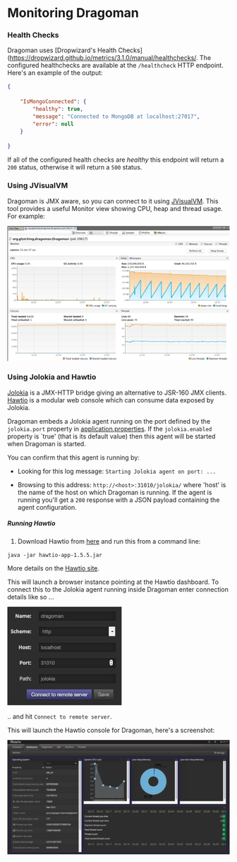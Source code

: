 Monitoring Dragoman
======

### Health Checks

Dragoman uses [Dropwizard's Health Checks](https://dropwizard.github.io/metrics/3.1.0/manual/healthchecks/. The configured healthchecks are available at the `/healthcheck` HTTP endpoint. Here's an example of the output:

```json
{

    "IsMongoConnected": {
        "healthy": true,
        "message": "Connected to MongoDB at localhost:27017",
        "error": null
    }

}
```

If all of the configured health checks are _healthy_ this endpoint will return a `200` status, otherwise it will return a `500` status.

### Using JVisualVM

Dragoman is JMX aware, so you can connect to it using [JVisualVM](https://visualvm.github.io/). This tool provides a useful Monitor view showing CPU, heap and thread usage. For example:

<img src="assets/images/jvisualvm-monitor.png" alt="JVisualVM Monitor"/>

### Using Jolokia and Hawtio

[Jolokia](https://jolokia.org/) is a JMX-HTTP bridge giving an alternative to JSR-160 JMX clients. [Hawtio](http://hawt.io/) is a modular web console which can consume data exposed by Jolokia. 

Dragoman embeds a Jolokia agent running on the port defined by the `jolokia.port` property in [application.properties](../src/main/resources/application.properties). If the `jolokia.enabled` property is `true' (that is its default value) then this agent will be started when Dragoman is started.  

You can confirm that this agent is running by:

* Looking for this log message: `Starting Jolokia agent on port: ...`

* Browsing to this address: `http://<host>:31010/jolokia/` where 'host' is the name of the host on which Dragoman is running. If the agent is running you'll get a `200` response with a JSON payload containing the agent configuration.

##### Running Hawtio 

1. Download Hawtio from [here](https://oss.sonatype.org/content/repositories/public/io/hawt/hawtio-app/1.5.5/hawtio-app-1.5.5.jar) and run this from a command line:

```
java -jar hawtio-app-1.5.5.jar
```

More details on the [Hawtio site](http://hawt.io/getstarted/index.html).

This will launch a browser instance pointing at the Hawtio dashboard. To connect this to the Jolokia agent running inside Dragoman enter connection details like so ...

<img src="assets/images/hawtio-connect.png" alt="Hawtio Connection Details"/>

.. and hit `Connect to remote server`.

This will launch the Hawtio console for Dragoman, here's a screenshot:

<img src="assets/images/hawtio-monitor.png" alt="Hawtio Dashboard"/>






